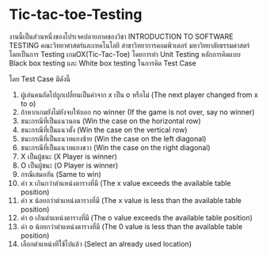 # Tic-tac-toe-Testing
งานนี้เป็นส่วนหนึ่งของโปรเจคปลายภาคของวิชา INTRODUCTION TO SOFTWARE TESTING คณะวิทยาศาสตร์และเทคโนโลยี สาขาวิทยาการคอมพิวเตอร์ มหาวิทยาลัยธรรมศาสตร์
โดยเป็นการ Testing เกมOX(Tic-Tac-Toe) โดยการทำ Unit Testing หลักการคิดแบบ Black box testing และ White box testing ในการคิด Test Case

  โดย Test Case มึดังนี้
  1. ผู้เล่นคนถัดไปถูกเปลี่ยนเป็นค่าจาก x เป็น o หรือไม่ (The next player changed from x to o)
  2. ถ้าหากเกมยังไม่ยังจบให้บอก no winner (If the game is not over, say no winner)
  3. ชนะกรณีที่เป็นแนวนอน (Win the case on the horizontal row)
  4. ชนะกรณีที่เป็นแนวตั้ง (Win the case on the vertical row)
  5. ชนะกรณีที่เป็นแนวทแยงซ้าย (Win the case on the left diagonal)
  6. ชนะกรณีที่เป็นแนวทแยงขวา (Win the case on the right diagonal)
  7. X เป็นผู้ชนะ (X Player is winner)
  8. O เป็นผู้ชนะ (O Player is winner)
  9. กรณีเสมอกัน (Same to win)
  10. ค่า x เกินกว่าตำแหน่งตารางที่มี (The x value exceeds the available table position)
  11. ค่า x น้อยกว่าตำแหน่งตารางที่มี (The x value is less than the available table position)
  12. ค่า o เกินตำแหน่งตารางที่มี (The o value exceeds the available table position)
  13. ค่า o น้อยกว่าตำแหน่งตารางที่มี (The 0 value is less than the available table position)
  14. เลือกตำแหน่งทีใช้ไปแล้ว (Select an already used location)


